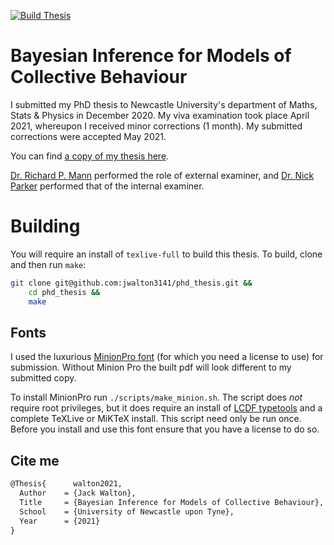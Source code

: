 [![Build Thesis](https://github.com/jwalton3141/phd_thesis/actions/workflows/main.yml/badge.svg)](https://github.com/jwalton3141/phd_thesis/actions/workflows/main.yml)

# Bayesian Inference for Models of Collective Behaviour

I submitted my PhD thesis to Newcastle University's department of Maths, Stats & Physics in December 2020. My viva examination took place April 2021, whereupon I received minor corrections (1 month). My submitted corrections were accepted May 2021.

You can find [a copy of my thesis here](https://jwalton.info/assets/thesis.pdf).

[Dr. Richard P. Mann](http://www.richardpmann.com/) performed the role of external examiner, and [Dr. Nick Parker](https://www.ncl.ac.uk/maths-physics/people/profile/nickparker.html) performed that of the internal examiner.

# Building

You will require an install of `texlive-full` to build this thesis. To build, clone and then run `make`:

```sh
git clone git@github.com:jwalton3141/phd_thesis.git &&
    cd phd_thesis &&
    make
```

## Fonts

I used the luxurious [MinionPro font](https://fonts.adobe.com/fonts/minion) (for which you need a license to use) for submission. Without Minion Pro the built pdf will look different to my submitted copy.

To install MinionPro run `./scripts/make_minion.sh`. The script does *not* require root privileges, but it does require an install of [LCDF typetools](http://www.lcdf.org/type/) and a complete TeXLive or MiKTeX install. This script need only be run once. Before you install and use this font ensure that you have a license to do so. 

## Cite me

```tex
@Thesis{	  walton2021,
  Author	= {Jack Walton},
  Title		= {Bayesian Inference for Models of Collective Behaviour},
  School	= {University of Newcastle upon Tyne},
  Year		= {2021}
}
```
